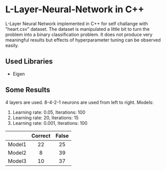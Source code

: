# L-Layer-Neural-Network in C++
L-Layer Neural Network implemented in C++ for self challange with "heart.csv" dataset. The dataset is manipulated a little bit to turn the problem into a binary classification problem. It does not produce very meaningful results but effects of hyperparameter tuning can be observed easily. 

## Used Libraries
<ul>
<li>Eigen</li>
</ul> 

## Some Results 
4 layers are used. 8-4-2-1 neurons are used from left to right.
Models:
<ol>
<li>Learning rate: 0.05, Iterations: 100</li>
<li>Learning rate: 20, Iterations: 15</li>
<li>Learning rate: 0.001, Iterations: 100</li>
</ol>

|        | Correct | False |
|:------:|:-------:|:-----:|
| Model1 |    22   |   25  |
| Model2 |    8    |   39  |
| Model3 |    10   |   37  |
